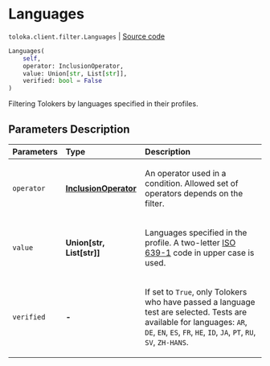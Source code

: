 # Languages
`toloka.client.filter.Languages` | [Source code](https://github.com/Toloka/toloka-kit/blob/v1.1.0.post1/src/client/filter.py#L366)

```python
Languages(
    self,
    operator: InclusionOperator,
    value: Union[str, List[str]],
    verified: bool = False
)
```

Filtering Tolokers by languages specified in their profiles.

## Parameters Description

| Parameters | Type | Description |
| :----------| :----| :-----------|
`operator`|**[InclusionOperator](toloka.client.primitives.operators.InclusionOperator.md)**|<p>An operator used in a condition. Allowed set of operators depends on the filter.</p>
`value`|**Union\[str, List\[str\]\]**|<p>Languages specified in the profile. A two-letter [ISO 639-1](https://en.wikipedia.org/wiki/List_of_ISO_639-1_codes) code in upper case is used.</p>
`verified`|**-**|<p>If set to `True`, only Tolokers who have passed a language test are selected. Tests are available for languages: `AR`, `DE`, `EN`, `ES`, `FR`, `HE`, `ID`, `JA`, `PT`, `RU`, `SV`, `ZH-HANS`.</p>
